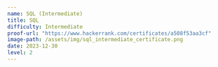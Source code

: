 ```yaml
---
name: SQL (Intermediate)
title: SQL
difficulty: Intermediate
proof-url: "https://www.hackerrank.com/certificates/a508f53aa3cf"
image-path: /assets/img/sql_intermediate_certificate.png
date: 2023-12-30
level: 2
---
```

